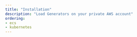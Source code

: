 ```yaml
---
title: "Installation"
description: "Load Generators on your private AWS account"
ordering:
- ecs
- kubernetes
---
```

